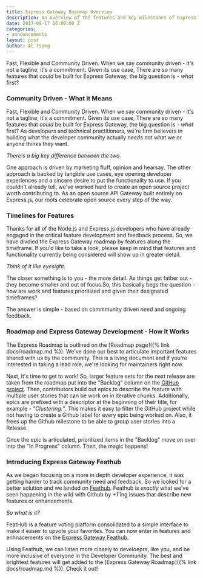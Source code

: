 ```yaml
---
title: Express Gateway Roadmap Overview
description: An overview of the features and key milestones of Express Gateway, the open source API Gateway built on Express.js.
date: 2017-08-17 16:00:00 Z
categories:
- announcements
layout: post
author: Al Tsang
---
```


Fast, Flexible and Community Driven. When we say community driven - it's not a tagline, it's a commitment. Given its use case, There are so many features that _could_ be built for Express Gateway, the big question is - _what_ first?
<!--excerpt-->
### Community Driven - What it Means
Fast, Flexible and Community Driven. When we say community driven - it's not a tagline, it's a commitment. Given its use case, There are so many features that _could_ be built for Express Gateway, the big question is - _what_ first?  As developers and technical practitioners, we're firm believers in building what the developer community actually _needs_ not what we or anyone thinks they want.

_There's a big key difference between the two._

One approach is driven by marketing fluff, opinion and hearsay. The other approach is backed by tangible use cases, eye opening developer experiences and a sincere desire to put the functionality to use. If you couldn't already tell, we've worked hard to create an open source project worth contributing to. As an open source API Gateway built entirely on Express.js, our roots celebrate open source every step of the way.

### Timelines for Features
Thanks for all of the Node.js and Express.js developers who have already engaged in the critical feature development and feedback process. So, we have divdied the Express Gateway roadmap by features along the timeframe. If you'd like to take a look, please keep in mind that features and functionality currently being considered will show up in greater detail.

_Think of it like eyesight._

The closer something is to you - the more detail. As things get father out - they become smaller and out of focus.So, this basically begs the question - how are work and features prioritized and given their designated timeframes?

The answer is simple - based on commmunity driven _need_ and ongoing feedback.

### Roadmap and Express Gateway Development -  How it Works
The Express Roadmap is outlined on the [Roadmap page]({% link docs/roadmap.md %}). We've done our best to articulate important features shared with us by the community. This is a living document and if you're interested in taking a lead role, we're looking for maintainers right now.

Next, it's time to get to work! So, larger feature sets for the next release are taken from the roadmap put into the "Backlog" column on the [GitHub project](https://github.com/orgs/ExpressGateway/projects/1). Then, contributors build out epics to describe the feature with multiple user stories that can be work on in iterative chunks. Additionally, epics are prefixed with a descriptor at the beginning of their title, for example - _"Clustering:"_.  This makes it easy to filter the GitHub project while not having to create a Github label for every epic being worked on. Also, it frees up the Github milestone to be able to group user stories into a Release.

Once the epic is articulated, prioritized items in the "Backlog" move on over into the "In Progress" column. Then, the magic happens!

### Introducing Express Gateway Feathub
As we began focusing on a more in depth developer experience, it was getting harder to track community need and feedback. So we looked for a better solution and we landed on [Feathub](https://feathub.com). Feathub is _exactly_ what we've seen happening in the wild with Github by +1'ing issues that describe new features or enhancements.

_So what is it?_

FeatHub is a  feature voting platform consolidated to a simple interface to make it easier to upvote your favorites. You can now enter in features and enhnacements on the [Express Gateway Feathub](https://feathub.com/ExpressGateway/express-gateway).

Using Feathub, we can listen more closely to develoeprs, like you, and be more inclusive of everyone in the Developer Community. The best and brightest features will get added to the [Express Gateway Roadmap]({% link docs/roadmap.md %}). Check it out!
